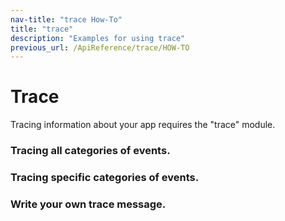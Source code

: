 ```yaml
---
nav-title: "trace How-To"
title: "trace"
description: "Examples for using trace"
previous_url: /ApiReference/trace/HOW-TO
---
```

# Trace
Tracing information about your app requires the "trace" module.
<snippet id='trace-require'/>

### Tracing all categories of events.
<snippet id='trace-all-categories'/>

### Tracing specific categories of events.
<snippet id='trace-specific-categories'/>

### Write your own trace message.
<snippet id='trace-message'/>
